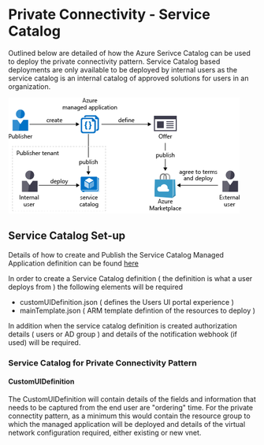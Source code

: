 # Private Connectivity - Service Catalog

Outlined below are detailed of how the Azure Serivce Catalog can be used to deploy the private connectivity pattern.  Service Catalog based deployments are only available to be deployed by internal users as the service catalog is an internal catalog of approved solutions for users in an organization.

![service catalog](../images/manage_app_options.png)



## Service Catalog Set-up

Details of how to create and Publish the Service Catalog Managed Application definition can be found [here](https://docs.microsoft.com/en-gb/azure/azure-resource-manager/managed-applications/publish-service-catalog-app?tabs=azure-powershell)

In order to create a Service Catalog definition ( the definition is what a user deploys from ) the following elements will be required
- customUIDefinition.json  ( defines the Users UI portal experience )
- mainTemplate.json  ( ARM template defintion of the resources to deploy )

In addition when the service catalog definition is created authorization details ( users or AD group ) and details of the notification webhook (if used) will be required.

### Service Catalog for Private Connectivity Pattern

#### CustomUIDefinition

The CustomUIDefinition will contain details of the fields and information that needs to be captured from the end user are "ordering" time.  For the private connectity pattern, as a minimum this would contain the resource group to which the managed application will be deployed and details of the virtual network configuration required, either existing or new vnet.